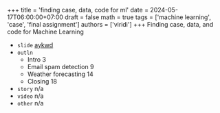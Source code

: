 +++
title = 'finding case, data, code for ml'
date = 2024-05-17T06:00:00+07:00
draft = false
math = true
tags = ['machine learning', 'case', 'final assignment']
authors = ['viridi']
+++
Finding case, data, and code for Machine Learning  <!--more-->

+ `slide` [aykwd](https://osf.io/aykwd)
+ `outln`
  - Intro 3
  - Email spam detection 9
  - Weather forecasting 14
  - Closing 18
+ `story` n/a
+ `video` n/a
+ `other` n/a
